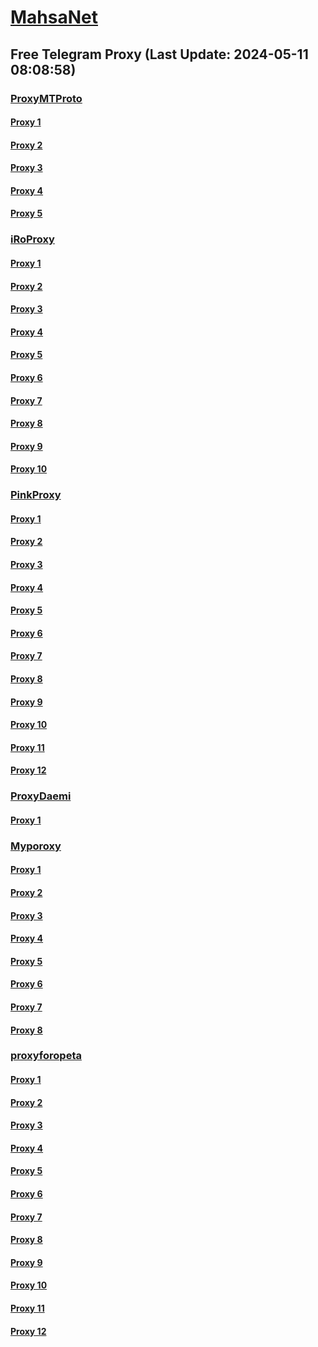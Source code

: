 
# [MahsaNet](https://t.me/mahsa_net)
## Free Telegram Proxy (Last Update: 2024-05-11 08:08:58)
### [ProxyMTProto](https://t.me/ProxyMTProto)
#### [Proxy 1](tg://proxy?server=Mci.ir-Irancell.com-rightel.com-tic.ir-google.com-khabarfori.com-leader.ir-nic.ir-co-ui25-ll.click-co.uk-arvancloud.ir.co-ui25-ll.click.&port=000000007443&secret=FgMBAgABAAH8AwOG4kw63QZQ)
#### [Proxy 2](tg://proxy?server=79.127.227.148&port=4443&secret=FgMBAgABAAH8AwOG4kw63Q)
#### [Proxy 3](tg://proxy?server=79.127.218.201&port=4443&secret=FgMBAgABAAH8AwOG4kw63Q)
#### [Proxy 4](tg://proxy?server=185.145.245.197&port=4443&secret=FgMBAgABAAH8AwOG4kw63Q)
#### [Proxy 5](tg://proxy?server=88.80.135.78&port=4045&secret=FgMBAgABAAH8AwOG4kw63Q)
### [iRoProxy](https://t.me/iRoProxy)
#### [Proxy 1](tg://proxy?server=195.62.32.59&port=443&secret=FgMBAgABAAH8AwOG4kw63Q%3D%3D)
#### [Proxy 2](tg://proxy?server=194.120.230.214&port=443&secret=FgMBAgABAAH8AwOG4kw63Q%3D%3D)
#### [Proxy 3](tg://proxy?server=194.120.230.172&port=443&secret=FgMBAgABAAH8AwOG4kw63Q%3D%3D)
#### [Proxy 4](tg://proxy?server=195.62.32.240&port=443&secret=FgMBAgABAAH8AwOG4kw63Q%3D%3D)
#### [Proxy 5](tg://proxy?server=195.62.32.59&port=443&secret=FgMBAgABAAH8AwOG4kw63Q%3D%3D)
#### [Proxy 6](tg://proxy?server=194.120.230.214&port=443&secret=FgMBAgABAAH8AwOG4kw63Q%3D%3D)
#### [Proxy 7](tg://proxy?server=194.120.230.172&port=443&secret=FgMBAgABAAH8AwOG4kw63Q%3D%3D)
#### [Proxy 8](tg://proxy?server=195.62.32.240&port=443&secret=FgMBAgABAAH8AwOG4kw63Q%3D%3D)
#### [Proxy 9](tg://proxy?server=195.62.32.59&port=443&secret=FgMBAgABAAH8AwOG4kw63Q%3D%3D)
#### [Proxy 10](tg://proxy?server=194.120.230.214&port=443&secret=FgMBAgABAAH8AwOG4kw63Q%3D%3D)
### [PinkProxy](https://t.me/PinkProxy)
#### [Proxy 1](tg://proxy?server=89.41.181.142&port=443&secret=ee1603010200010001fc030386e24c3add76616e2e6e616a76612e636f6d)
#### [Proxy 2](tg://proxy?server=cloudflare.nokia.com.co.uk.do_yo.want_to.clash_with.this.www.microsoft.com.there_is_no.place_like.localhost.www.bing.com.count_with_me.cyou.net.digikala.com.msn.com.bsi.ir.enamad.ir.now_sud.again_to_fight.everyone.i_am.the_internet.perfect-primum.pw.&port=1881&secret=FpABAiIBhwH8AwOG42xL3Q==)
#### [Proxy 3](tg://proxy?server=88.80.135.12&port=54403&secret=FgMBAgABAAH8AwOG4kw63Q)
#### [Proxy 4](tg://proxy?server=88.80.135.10&port=54403&secret=FgMBAgABAAH8AwOG4kw63Q)
#### [Proxy 5](tg://proxy?server=cloudflare.nokia.com.co.uk.do_yo.want_to.clash_with.this.www.microsoft.com.there_is_no.place_like.localhost.www.bing.com.count_with_me.cyou.net.digikala.com.msn.com.bsi.ir.enamad.now_sudo.again_to_fight.everyone.i_am.the_internet.radical-parantez.pw.&port=6550&secret=FpABAiIBhwH8AwOG42xL3Q==)
#### [Proxy 6](tg://proxy?server=88.80.135.67&port=54403&secret=FgMBAgABAAH8AwOG4kw63Q)
#### [Proxy 7](tg://proxy?server=88.80.135.69&port=54403&secret=FgMBAgABAAH8AwOG4kw63Q)
#### [Proxy 8](tg://proxy?server=88.80.135.69&port=54403&secret=FgMBAgABAAH8AwOG4kw63Q)
#### [Proxy 9](tg://proxy?server=88.80.135.67&port=54403&secret=FgMBAgABAAH8AwOG4kw63Q)
#### [Proxy 10](tg://proxy?server=88.80.135.249&port=777&secret=FgMBAgABAAH8AwOG4kw63Q)
#### [Proxy 11](tg://proxy?server=88.80.135.140&port=777&secret=FgMBAgABAAH8AwOG4kw63Q)
#### [Proxy 12](tg://proxy?server=88.80.135.67&port=54403&secret=FgMBAgABAAH8AwOG4kw63Q)
### [ProxyDaemi](https://t.me/ProxyDaemi)
#### [Proxy 1](tg://proxy?server=Namasha.apple.com.co.uk.do_yo.like_be.gti5i_byme.ands.www.microsoft.com.there_is_no.place_like.localhost.www.bing.com.count_with_me.cyou.net.digikala.com.msn.com.bsi.ir.enamad.now_sudo.again_to_fight.everyone.i_am.the_internet.niabat1-nabat1400.co.uk.&port=7443&secret=FgMBAgABAAH8AwOG4kw63QBQBQBQZQZQBQBQZQZQHQHQBQHQUQUQFQDQAQVQSQEQ)
### [Myporoxy](https://t.me/Myporoxy)
#### [Proxy 1](tg://proxy?server=cloudflare.nokia.com.co.uk.do_yo.want_to.clash_with.this.www.microsoft.com.there_is_no.place_like.localhost.www.bing.com.count_with_me.cyou.net.digikala.com.msn.com.bsi.ir.enamad.now_sudo.again_to_fight.everyone.i_am.the_internet.radical-parantez.pw.&port=6550&secret=FpABAiIBhwH8AwOG42xL3Q==)
#### [Proxy 2](tg://proxy?server=cloudflare.nokia.uk.co.uk.do_yo.want_to.clash_with.this.www.microsoft.com.there_is_no.place_like.localhost.www.bing.com.count_with_me.cyou.net.digikala.com.msn.com.bsi.ir.enamad.ir.now_sud.again_to_fight.everyone.i_am.the_internet.borkman-dunhil.pw.&port=4550&secret=FpABAiIBhwH8AwOG42xL3Q==)
#### [Proxy 3](tg://proxy?server=cloudflare.nokia.net.co.uk.do_yo.want_to.clash_with.this.www.microsoft.com.there_is_no.place_like.localhost.www.bing.com.count_with_me.cyou.net.digikala.com.msn.com.bsi.ir.enamad.ir.now_sud.again_to_fight.everyone.i_am.the_internet.perado-cars.pw.&port=1201&secret=FpABAiIBhwH8AwOG42xL3Q==)
#### [Proxy 4](tg://proxy?server=cloudflare.com.nokia.com.co.uk.do_yo.want_to.clash_with.this.www.microsoft.com.there_is_no.place_like.localhost.www.bing.com.count_with_me.cyou.net.digikala.com.msn.com.bsi.ir.enamad.ir.now_sud.again_to_fight.everyone.i_am.the_internet.sorse-one.sbs.&port=2040&secret=FpABAiIBhwH8AwOG42xL3QPQPQUQZQBQDQEQYQOQVQNQMQSQ)
#### [Proxy 5](tg://proxy?server=cloudflare.nokia.uk.co.uk.do_yo.want_to.clash_with.this.www.microsoft.com.there_is_no.place_like.localhost.www.bing.com.count_with_me.cyou.net.digikala.com.msn.com.bsi.ir.enamad.ir.now_sud.again_to_fight.everyone.i_am.the_internet.borkman-dunhil.pw.&port=4550&secret=FpABAiIBhwH8AwOG42xL3Q==)
#### [Proxy 6](tg://proxy?server=cloudflare.nokia.com.co.uk.do_yo.want_to.clash_with.this.www.microsoft.com.there_is_no.place_like.localhost.www.bing.com.count_with_me.cyou.net.digikala.com.msn.com.bsi.ir.enamad.ir.now_sud.again_to_fight.everyone.i_am.the_internet.perfect-primum.pw.&port=1881&secret=FpABAiIBhwH8AwOG42xL3Q==)
#### [Proxy 7](tg://proxy?server=cloudflare.nokia.com.co.uk.do_yo.want_to.clash_with.this.www.microsoft.com.there_is_no.place_like.localhost.www.bing.com.count_with_me.cyou.net.digikala.com.msn.com.bsi.ir.enamad.ir.now_sud.again_to_fight.everyone.i_am.the_internet.perfect-primum.pw.&port=1881&secret=FpABAiIBhwH8AwOG42xL3Q==)
#### [Proxy 8](tg://proxy?server=cloudflare.nokia.net.co.uk.do_yo.want_to.clash_with.this.www.microsoft.com.there_is_no.place_like.localhost.www.bing.com.count_with_me.cyou.net.digikala.com.msn.com.bsi.ir.enamad.ir.now_sud.again_to_fight.everyone.i_am.the_internet.perado-cars.pw.&port=1201&secret=FpABAiIBhwH8AwOG42xL3Q==)
### [proxyforopeta](https://t.me/proxyforopeta)
#### [Proxy 1](tg://proxy?server=88.80.135.67&port=54403&secret=FgMBAgABAAH8AwOG4kw63Q)
#### [Proxy 2](tg://proxy?server=94.103.88.82&port=443&secret=FgMBAgABAAH8AwOG4kw63Q)
#### [Proxy 3](tg://proxy?server=135.181.206.62&port=8&secret=FgMBAgABAAH8AwOG4kw63Q==)
#### [Proxy 4](tg://proxy?server=95.217.135.81&port=8&secret=FgMBAgABAAH8AwOG4kw63Q==)
#### [Proxy 5](tg://proxy?server=cloudflare.nokia.com.co.uk.do_yo.want_to.clash_with.this.www.microsoft.com.there_is_no.place_like.localhost.www.bing.com.count_with_me.cyou.net.digikala.com.msn.com.bsi.ir.enamad.ir.now_sud.again_to_fight.everyone.i_am.the_internet.perfect-primum.pw.&port=1881&secret=FpABAiIBhwH8AwOG42xL3Q==)
#### [Proxy 6](tg://proxy?server=185.145.245.197&port=4443&secret=FgMBAgABAAH8AwOG4kw63Q)
#### [Proxy 7](tg://proxy?server=88.80.135.78&port=4045&secret=FgMBAgABAAH8AwOG4kw63Q)
#### [Proxy 8](tg://proxy?server=mrwaatch.ir.zemang.ir.mynobat.ir.seyedalirezarajaei.com.20store.ir.npfilter.com.kherad-p.com.ghanaati.com.foamiran.com.asanbimeh.com.c-hoobnegar.com.b-i-dex.ir.rmuk.ir.asanmed.com.kalachand.ir.moshavermaliati.com.tabanelec.ir.khordadpack.ir.alishoes.sbs.&port=443&secret=3dpBFlW2hP6Hq_WOwiNeKBY=)
#### [Proxy 9](tg://proxy?server=hhamrah.akinay5.ir&port=3443&secret=FgMBAgABAAH8AwOG4kw63Q)
#### [Proxy 10](tg://proxy?server=49.13.50.70&port=2040&secret=FgMBAgABAAH8AwOG4kw63Q)
#### [Proxy 11](tg://proxy?server=88.80.135.140&port=777&secret=FgMBAgABAAH8AwOG4kw63Q)
#### [Proxy 12](tg://proxy?server=95.217.135.81&port=8&secret=FgMBAgABAAH8AwOG4kw63Q==)

    